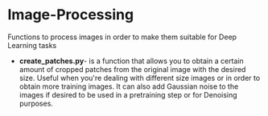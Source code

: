# Image-Processing
Functions to process images in order to make them suitable for Deep Learning tasks

* **create_patches.py**- is a function that allows you to obtain a certain amount of cropped patches from the original image with the desired size. Useful when you're dealing with different size images or in order to obtain more training images. It can also add Gaussian noise to the images if desired to be used in a pretraining step or for Denoising purposes. 
